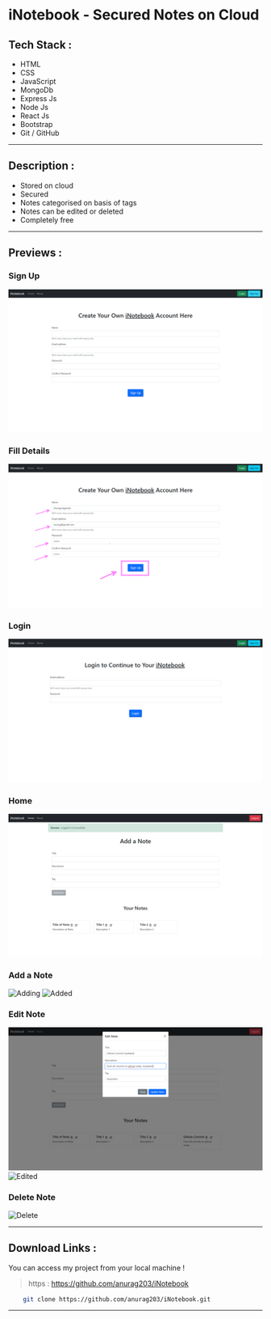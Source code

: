 # iNotebook - Secured Notes on Cloud
## **Tech Stack** : 
* HTML
* CSS
* JavaScript
* MongoDb
* Express Js
* Node Js
* React Js
* Bootstrap
* Git / GitHub
___
## **Description** : 
* Stored on cloud
* Secured
* Notes categorised on basis of tags
* Notes can be edited or deleted
* Completely free
___
## **Previews** : 
### Sign Up
![Signup](./previews/signup.png)
### Fill Details
![Signup](./previews/signup-details.png)
### Login
![Login](./previews/login.png)
### Home
![Home](./previews/loggedin.png)
### Add a Note
![Adding](./previews/adding.jpg)
![Added](./previews/added.jpg)
### Edit Note
![Editing](./previews/updating.png)
![Edited](./previews/updated.jpg)
### Delete Note
![Delete](./previews/delete.jpg)
___
## **Download Links** : 
You can access my project from your local machine !
>https : https://github.com/anurag203/iNotebook

```bash
    git clone https://github.com/anurag203/iNotebook.git
```
___
